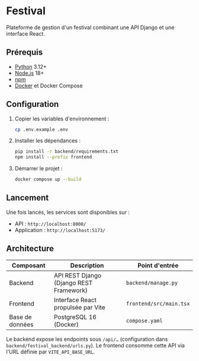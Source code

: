 # Festival

Plateforme de gestion d'un festival combinant une API Django et une interface React.

## Prérequis

- [Python](https://www.python.org/) 3.12+
- [Node.js](https://nodejs.org/) 18+
- [npm](https://www.npmjs.com/)
- [Docker](https://www.docker.com/) et Docker Compose

## Configuration

1. Copier les variables d'environnement :
   ```bash
   cp .env.example .env
   ```
2. Installer les dépendances :
   ```bash
   pip install -r backend/requirements.txt
   npm install --prefix frontend
   ```
3. Démarrer le projet :
   ```bash
   docker compose up --build
   ```

## Lancement

Une fois lancés, les services sont disponibles sur :

- API : `http://localhost:8000/`
- Application : `http://localhost:5173/`

## Architecture

| Composant | Description | Point d'entrée |
|-----------|-------------|----------------|
| Backend   | API REST Django (Django REST Framework) | `backend/manage.py` |
| Frontend  | Interface React propulsée par Vite | `frontend/src/main.tsx` |
| Base de données | PostgreSQL 16 (Docker) | `compose.yaml` |

Le backend expose les endpoints sous `/api/…` (configuration dans `backend/festival_backend/urls.py`).
Le frontend consomme cette API via l'URL définie par `VITE_API_BASE_URL`.
